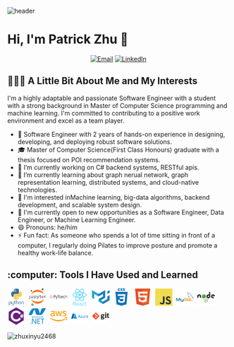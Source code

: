 ![header](https://capsule-render.vercel.app/api?type=waving&color=004466&height=300&section=header&text=Hello%20everyone&#x1F60A;&fontSize=90)


# Hi, I'm Patrick Zhu 👋


<p align="center">
  <a href="mailto:patrick.xinyuzhu@gmail.com"><img src="https://img.shields.io/badge/-Email-0077B5?style=flat&logo=gmail&logoColor=white" alt="Email"></a>
  <a href="https://nz.linkedin.com/in/xinyu-zhu-81b739195"><img src="https://img.shields.io/badge/-LinkedIn-0077B5?style=flat&logo=linkedin&logoColor=white" alt="LinkedIn"></a>

</p>

<h2>👨🏻‍💻  A Little Bit About Me and My Interests</h2>


I'm a highly adaptable and passionate Software Engineer with a student with a strong background in Master of Computer Science programming and machine learning. I'm committed to contributing to a positive work environment and excel as a team player.

- 💼 Software Engineer with 2 years of hands-on experience in designing, developing, and deploying robust software solutions.
- 🎓 Master of Computer Science(First Class Honours) graduate with a thesis focused on POI recommendation systems.
- 🔭 I’m currently working on C# backend systems, RESTful apis.
- 🌱 I’m currently learning about graph nerual network, graph representation learning, distributed systems, and cloud-native technologies.
- 🤔 I'm interested inMachine learning, big-data algorithms, backend development, and scalable system design.
- 💬 I'm currently open to new opportunities as a Software Engineer, Data Engineer, or Machine Learning Engineer.
- 😄 Pronouns: he/him
- ⚡ Fun fact: As someone who spends a lot of time sitting in front of a computer, I regularly doing Pilates to improve posture and promote a healthy work-life balance.






<!--
```yaml
name: Xinyu Zhu
located_in: Auckland, NZ
eduacation:
[
"Master of Science in Computer Science - Research",
"Postgraduate Diploma in Computer Science",
"Bachelor of Science in Computer Science",
]

```


[![Anurag's GitHub stats](https://github-readme-stats.vercel.app/api?username=zhuxinyu2468&count_private=true&show_icons=true&theme=prussian )](https://github.com/zhuxinyu2468)

[![Top Langs](https://github-readme-stats.vercel.app/api/top-langs/?username=zhuxinyu2468&hide_progress=true)](https://github.com/zhuxinyu2468)
-->

<h2>:computer: Tools I Have Used and Learned</h2>
<p align="left">
<div>
  <img src="https://github.com/devicons/devicon/blob/master/icons/python/python-original-wordmark.svg" title="python" alt="python" width="40" height="40"/>&nbsp;
  <img src="https://github.com/devicons/devicon/blob/master/icons/jupyter/jupyter-original-wordmark.svg" title="jupyter" alt="jupyter" width="40" height="40"/>&nbsp;
  <img src="https://github.com/devicons/devicon/blob/master/icons/pytorch/pytorch-original-wordmark.svg" title="pytorch" alt="pytorch" width="40" height="40"/>&nbsp;
  <img src="https://github.com/devicons/devicon/blob/master/icons/react/react-original-wordmark.svg" title="React" alt="React" width="40" height="40"/>&nbsp;
  <img src="https://github.com/devicons/devicon/blob/master/icons/materialui/materialui-original.svg" title="Material UI" alt="Material UI" width="40" height="40"/>&nbsp;
  <img src="https://github.com/devicons/devicon/blob/master/icons/css3/css3-plain-wordmark.svg"  title="CSS3" alt="CSS" width="40" height="40"/>&nbsp;
  <img src="https://github.com/devicons/devicon/blob/master/icons/html5/html5-original.svg" title="HTML5" alt="HTML" width="40" height="40"/>&nbsp;
  <img src="https://github.com/devicons/devicon/blob/master/icons/javascript/javascript-original.svg" title="JavaScript" alt="JavaScript" width="40" height="40"/>&nbsp;
  <img src="https://github.com/devicons/devicon/blob/master/icons/mysql/mysql-original-wordmark.svg" title="MySQL"  alt="MySQL" width="40" height="40"/>&nbsp;
  <img src="https://github.com/devicons/devicon/blob/master/icons/nodejs/nodejs-original-wordmark.svg" title="NodeJS" alt="NodeJS" width="40" height="40"/>&nbsp;
  <img src="https://github.com/devicons/devicon/blob/master/icons/csharp/csharp-plain.svg" title="CSharp" alt="CSharp" width="40" height="40"/>&nbsp;
  <img src="https://github.com/devicons/devicon/blob/master/icons/dot-net/dot-net-plain-wordmark.svg" title="DotNet" alt="DotNet" width="40" height="40"/>&nbsp;
  <img src="https://github.com/devicons/devicon/blob/master/icons/amazonwebservices/amazonwebservices-plain-wordmark.svg" title="AWS" alt="AWS" width="40" height="40"/>&nbsp;
    <img src="https://github.com/devicons/devicon/blob/master/icons/azure/azure-original-wordmark.svg" title="Azure" alt="Azure" width="40" height="40"/>&nbsp;
  <img src="https://github.com/devicons/devicon/blob/master/icons/git/git-original-wordmark.svg" title="Git" **alt="Git" width="40" height="40"/>
</div>
</p>

<p align="left">
  <img src="https://github-readme-stats.vercel.app/api?username=zhuxinyu2468&count_private=true&show_icons=true&theme=prussian" alt="zhuxinyu2468" />
</p>

<!--
**zhuxinyu2468/zhuxinyu2468** is a ✨ _special_ ✨ repository because its `README.md` (this file) appears on your GitHub profile.

Here are some ideas to get you started:

- 🔭 I’m currently working on ...
- 🌱 I’m currently learning ...
- 👯 I’m looking to collaborate on ...
- 🤔 I’m looking for help with ...
- 💬 Ask me about ...
- 📫 How to reach me: ...
- 😄 Pronouns: ...
- ⚡ Fun fact: ...
-->
